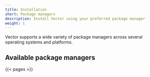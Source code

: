 ```yaml
---
title: Installation
short: Package managers
description: Install Vector using your preferred package manager
weight: 1
---
```


Vector supports a wide variety of package managers across several operating systems and platforms.

## Available package managers

{{< pages >}}

[rust]: https://rust-lang.org
